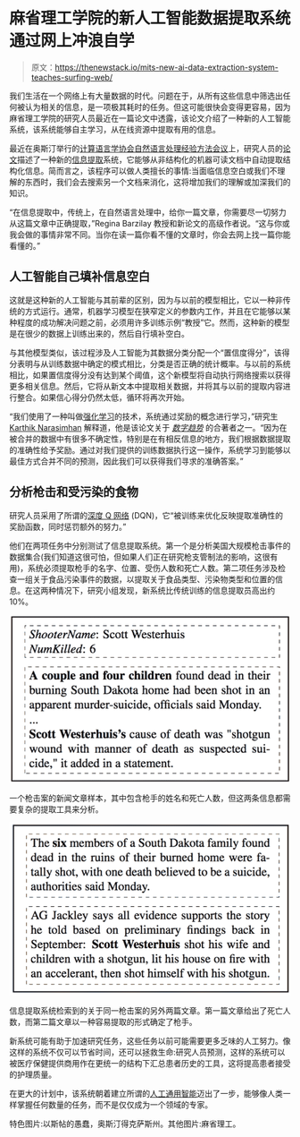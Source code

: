 # 麻省理工学院的新人工智能数据提取系统通过网上冲浪自学

> 原文：<https://thenewstack.io/mits-new-ai-data-extraction-system-teaches-surfing-web/>

我们生活在一个网络上有大量数据的时代。问题在于，从所有这些信息中筛选出任何被认为相关的信息，是一项极其耗时的任务。但这可能很快会变得更容易，因为麻省理工学院的研究人员最近在一篇论文中透露，该论文介绍了一种新的人工智能系统，该系统能够自主学习，从在线资源中提取有用的信息。

最近在奥斯汀举行的[计算语言学协会](https://www.aclweb.org/)[自然语言处理经验方法会议](http://www.emnlp2016.net/)上，研究人员的[论文](https://arxiv.org/abs/1603.07954)描述了一种新的[信息提取](https://en.wikipedia.org/wiki/Information_extraction)系统，它能够从非结构化的机器可读文档中自动提取结构化信息。简而言之，该程序可以做人类擅长的事情:当面临信息空白或我们不理解的东西时，我们会去搜索另一个文档来消化，这将增加我们的理解或加深我们的知识。

“在信息提取中，传统上，在自然语言处理中，给你一篇文章，你需要尽一切努力从这篇文章中正确提取，”Regina Barzilay 教授和新论文的高级作者说。“这与你或我会做的事情非常不同。当你在读一篇你看不懂的文章时，你会去网上找一篇你能看懂的。”

## 人工智能自己填补信息空白

这就是这种新的人工智能与其前辈的区别，因为与以前的模型相比，它以一种非传统的方式运行。通常，机器学习模型在狭窄定义的参数内工作，并且在它能够以某种程度的成功解决问题之前，必须用许多训练示例“教授”它。然而，这种新的模型是在很少的数据上训练出来的，然后自行填补空白。

与其他模型类似，该过程涉及人工智能为其数据分类分配一个“置信度得分”，该得分表明与从训练数据中确定的模式相比，分类是否正确的统计概率。与以前的系统相比，如果置信度得分没有达到某个阈值，这个新模型将自动执行网络搜索以获得更多相关信息。然后，它将从新文本中提取相关数据，并将其与以前的提取内容进行整合。如果信心得分仍然太低，循环将再次开始。

“我们使用了一种叫做[强化学习](https://en.wikipedia.org/wiki/Reinforcement_learning)的技术，系统通过奖励的概念进行学习，”研究生 [Karthik Narasimhan](http://people.csail.mit.edu/karthikn/) 解释道，他是该论文关于 [*数字趋势*](http://www.digitaltrends.com/cool-tech/ai-surfs-the-web-learning/) 的合著者之一。“因为在被合并的数据中有很多不确定性，特别是在有相反信息的地方，我们根据数据提取的准确性给予奖励。通过对我们提供的训练数据执行这一操作，系统学习到能够以最佳方式合并不同的预测，因此我们可以获得我们寻求的准确答案。”

## 分析枪击和受污染的食物

研究人员采用了所谓的[深度 Q 网络](https://www.quora.com/Artificial-Intelligence-What-is-an-intuitive-explanation-of-how-deep-Q-networks-DQN-work) (DQN)，它“被训练来优化反映提取准确性的奖励函数，同时惩罚额外的努力。”

他们在两项任务中分别测试了信息提取系统。第一个是分析美国大规模枪击事件的数据集合(我们知道这很可怕，但如果人们正在研究枪支管制法的影响，这很有用)，系统必须提取枪手的名字、位置、受伤人数和死亡人数。第二项任务涉及检查一组关于食品污染事件的数据，以提取关于食品类型、污染物类型和位置的信息。在这两种情况下，研究小组发现，新系统比传统训练的信息提取员高出约 10%。

![mit-info-extraction-ai-1](img/a20494df014cff9d0575619f5b516ebc.png)

一个枪击案的新闻文章样本，其中包含枪手的姓名和死亡人数，但这两条信息都需要复杂的提取工具来分析。

![mit-info-extraction-ai-2](img/ea5aeb4da47039186cf934a89bd03c49.png)

信息提取系统检索到的关于同一枪击案的另外两篇文章。第一篇文章给出了死亡人数，而第二篇文章以一种容易提取的形式确定了枪手。

新系统可能有助于加速研究任务，这些任务以前可能需要更多乏味的人工努力。像这样的系统不仅可以节省时间，还可以拯救生命:研究人员预测，这样的系统可以被医疗保健提供商用作在更统一的结构下汇总患者历史的工具，这将提高患者接受的护理质量。

在更大的计划中，该系统朝着建立所谓的[人工通用智能](https://thenewstack.io/alphagos-win-human-go-champion-means-ai/)迈出了一步，能够像人类一样掌握任何数量的任务，而不是仅仅成为一个领域的专家。

特色图片:以斯帖的愚蠢，奥斯汀得克萨斯州。其他图片:麻省理工。

<svg xmlns:xlink="http://www.w3.org/1999/xlink" viewBox="0 0 68 31" version="1.1"><title>Group</title> <desc>Created with Sketch.</desc></svg>